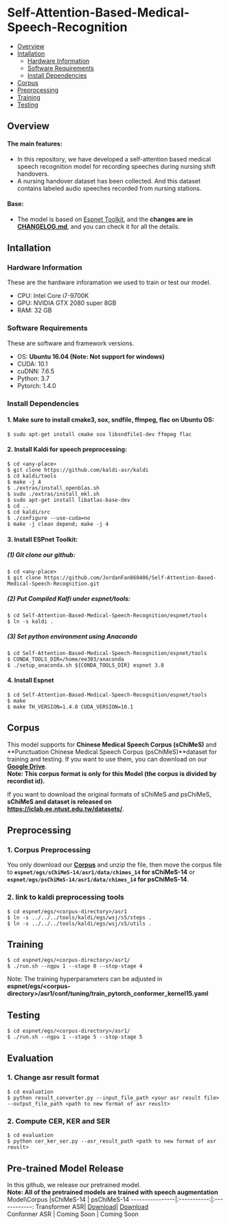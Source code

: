 # Self-Attention-Based-Medical-Speech-Recognition
* [Overview](#Overview)
* [Intallation](#Intallation)
    * [Hardware Information](#Hardware-Information)
    * [Software Requirements](#Software-Requirements)
    * [Install Dependencies](#Install-Dependencies)
* [Corpus](#Corpus)
* [Preprocessing](#Preprocessing)
* [Training](#Training)
* [Testing](#Testing)

## Overview
#### The main features:
* In this repository, we have developed a self-attention based medical speech recognition model for recording speeches during nursing shift handovers.
* A nursing handover dataset has been collected. And this dataset contains labeled audio speeches recorded from nursing stations.
#### Base:
* The model is based on [Espnet Toolkit](https://github.com/espnet/espnet), and the **changes are in [CHANGELOG.md](CHANGELOG.md)**, and you can check it for all the details.

## Intallation
### Hardware Information
These are the hardware inforamation we used to train or test our model.
* CPU: Intel Core i7-9700K
* GPU: NVIDIA GTX 2080 super 8GB
* RAM: 32 GB
### Software Requirements
These are software and framework versions.
* OS: **Ubuntu 16.04 (Note: Not support for windows)**
* CUDA: 10.1
* cuDNN: 7.6.5
* Python: 3.7
* Pytorch: 1.4.0
### Install Dependencies
#### 1. **Make sure to install cmake3, sox, sndfile, ffmpeg, flac on Ubuntu OS**:
```
$ sudo apt-get install cmake sox libsndfile1-dev ffmpeg flac
```
#### 2. Install **Kaldi for speech preprocessing**:
```
$ cd <any-place>
$ git clone https://github.com/kaldi-asr/kaldi
$ cd kaldi/tools
$ make -j 4
$ ./extras/install_openblas.sh
$ sudo ./extras/install_mkl.sh
$ sudo apt-get install libatlas-base-dev
$ cd ..
$ cd kaldi/src
$ ./configure --use-cuda=no
$ make -j clean depend; make -j 4
```
#### 3. Install **ESPnet Toolkit**:
##### (1) Git clone our github:
```
$ cd <any-place>
$ git clone https://github.com/JordanFan860406/Self-Attention-Based-Medical-Speech-Recognition.git
```
##### (2) Put Compiled Kalfi under espnet/tools:
```
$ cd Self-Attention-Based-Medical-Speech-Recognition/espnet/tools
$ ln -s kaldi .
```
##### (3) Set python environment using Anaconda
```
$ cd Self-Attention-Based-Medical-Speech-Recognition/espnet/tools
$ CONDA_TOOLS_DIR=/home/ee303/anaconda
$ ./setup_anaconda.sh ${CONDA_TOOLS_DIR} espnet 3.8
```
#### 4. Install Espnet
```
$ cd Self-Attention-Based-Medical-Speech-Recognition/espnet/tools
$ make
$ make TH_VERSION=1.4.0 CUDA_VERSION=10.1
```
## Corpus
This model supports for **Chinese Medical Speech Corpus (sChiMeS)** and **Punctuation Chinese Medical Speech Corpus (psChiMeS)**dataset for training and testing. If you want to use them, you can download on our **[Google Drive](https://drive.google.com/drive/folders/1STEeVQ1KF-aqBO7a8-xujwcxC9Cwrcpc?usp=sharing)**. <br>
**Note: This corpus format is only for this Model (the corpus is divided by recordist id).**

If you want to download the original formats of sChiMeS and psChiMeS, **sChiMeS and dataset is released on https://iclab.ee.ntust.edu.tw/datasets/**.

## Preprocessing
### 1. Corpus Preprocessing
You only download our **[Corpus](#Corpus)** and unzip the file, then move the corpus file to **`espnet/egs/sChiMeS-14/asr1/data/chimes_14` for sChiMeS-14** or **`espnet/egs/psChiMeS-14/asr1/data/chimes_14` for psChiMeS-14**.

### 2. link to kaldi preprocessing tools
```
$ cd espnet/egs/<corpus-directory>/asr1
$ ln -s ../../../tools/kaldi/egs/wsj/s5/steps .
$ ln -s ../../../tools/kaldi/egs/wsj/s5/utils .
```
## Training
```
$ cd espnet/egs/<corpus-directory>/asr1/
$ ./run.sh --ngpu 1 --stage 0 --stop-stage 4
```
Note: The training hyperparameters can be adjusted in **espnet/egs/\<corpus-directory>\/asr1/conf/tuning/train_pytorch_conformer_kernel15.yaml**
## Testing
```
$ cd espnet/egs/<corpus-directory>/asr1/
$ ./run.sh --ngpu 1 --stage 5 --stop-stage 5
```
## Evaluation
### 1. Change asr result format 
```
$ cd evaluation
$ python result_converter.py --input_file_path <your asr result file> --output_file_path <path to new format of asr reuslt>
```
### 2. Compute **CER**, **KER** and **SER**
 ```
 $ cd evaluation
 $ python cer_ker_ser.py --asr_result_path <path to new format of asr reuslt>
 ```
## Pre-trained Model Release
In this github, we release our pretrained model.<br>
**Note: All of the pretrained models are trained with speech augmentation**
Model\Corpus    |sChiMeS-14   | psChiMeS-14 
----------------|:-----------:|:------------:
Transformer  ASR| [Download](https://drive.google.com/file/d/1qX_ftgLHonZUIyxy0OUqZaUL4TRwEgbU/view?usp=sharing)|  [Download](https://drive.google.com/file/d/1j3bJwepuawzS878QTO7Yf7RiIqUjWemI/view?usp=sharing)   
Conformer ASR   | Coming Soon |  Coming Soon  

